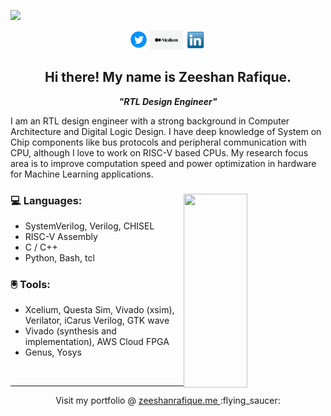 ![](https://visitor-badge.glitch.me/badge?page_id=zeeshanrafique23.zeeshanrafique23)
<p align='center'>
<a href="https://twitter.com/zeeshanrafiq23"><img height="30" src="img/twitter.png"></a>
<a href="https://medium.com/@zrafique/"><img height="30" src="img/medium.png"></a>
<a href="https://www.linkedin.com/in/zeeshanrafique23/"><img height="30" src="img/linkedin.png"></a>
</p>

<h2 align="center">Hi there! My name is Zeeshan Rafique.</h2>
<p align="center"><em><strong>"RTL Design Engineer"</strong></em></p>

<p> I am an RTL design engineer with a strong background in Computer Architecture and Digital Logic Design. I have deep knowledge of System on Chip components like bus protocols and peripheral communication with CPU, although I love to work on RISC-V based CPUs. My research focus area is to improve computation speed and power optimization in hardware for Machine Learning applications. </p>

<div>  

<img align="right" height="310" width="45%" src="img/vlsi.gif"></img>   

### 💻 Languages: 
* SystemVerilog, Verilog, CHISEL
* RISC-V Assembly
* C / C++
* Python, Bash, tcl

### :trackball: Tools:
* Xcelium, Questa Sim, Vivado (xsim), Verilator, iCarus Verilog, GTK wave
* Vivado (synthesis and implementation), AWS Cloud FPGA
* Genus, Yosys

</div>

<br />
<hr >
<p align="center">Visit my portfolio @ <a href="https://zeeshanrafique.me"> zeeshanrafique.me </a> :flying_saucer: </p>

